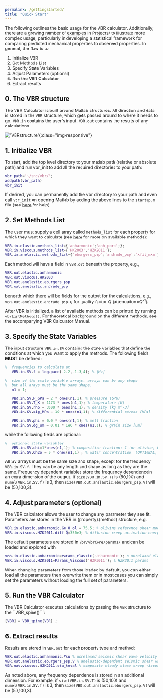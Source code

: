 ```yaml
---
permalink: /gettingstarted/
title: "Quick Start"
---
```


The following outlines the basic usage for the VBR calculator. Additionally, there are a growing number of [examples](/vbr/examples/) in  Projects/ to illustrate more complex usage, particularly in developing a statistical framework for comparing predicted mechanical properties to observed properties. In general, the flow is to:

1. Initialize VBR
2. Set Methods List
3. Specify State Variables
4. Adjust Parameters (optional)
5. Run the VBR Calculator
6. Extract results

## 0. The VBR structure

The VBR Calculator is built around Matlab structures. All direction and data is stored in the ```VBR``` structure, which gets passed around to where it needs to go. ```VBR.in``` contains the user's input. ```VBR.out``` contains the results of any calculations.

!['VBRstructure'](/vbr/assets/images/vbrcoreflowchart.png){:class="img-responsive"}

## 1. Initialize VBR

To start, add the top level directory to your matlab path (relative or absolute path) and run vbr_init to add all the required directories to your path:
```matlab
vbr_path='~/src/vbr/';
addpath(vbr_path)
vbr_init
```

If desired, you can permanently add the vbr directory to your path and even call `vbr_init` on opening Matlab by adding the above lines to the `startup.m` file (see [here](https://www.mathworks.com/help/matlab/ref/startup.html?searchHighlight=startup.m) for help).

## 2. Set Methods List

The user must supply a cell array called ```methods_list``` for each property for which they want to calculate (see [here](/vbr/gettingstarted/methods/) for more on available methods):

```matlab
VBR.in.elastic.methods_list={'anharmonic';'anh_poro';};
VBR.in.viscous.methods_list={'HK2003','HZK2011'};
VBR.in.anelastic.methods_list={'eburgers_psp';'andrade_psp';'xfit_mxw'};
```

Each method will have a field in ```VBR.out```  beneath the property, e.g.,

```matlab
VBR.out.elastic.anharmonic
VBR.out.viscous.HK2003
VBR.out.anelastic.eburgers_psp
VBR.out.anelastic.andrade_psp
```
beneath which there will be fields for the output for the calculations, e.g., ```VBR.out.anelastic.andrade_psp.Q``` for quality factor Q (attenuation=Q<sup>-1</sup>).

After VBR is initialized, a list of available methods can be printed by running `vbrListMethods()`. For theoretical background on the different methods, see the accompanying VBR Calculator Manual.

## 3. Specify the State Variables

The input structure ```VBR.in.SV``` contains the state variables that define the conditions at which you want to apply the methods. The following fields **MUST** be defined:

```matlab
%  frequencies to calculate at
   VBR.in.SV.f = logspace(-2.2,-1.3,4); % [Hz]

%  size of the state variable arrays. arrays can be any shape
%  but all arays must be the same shape.
   n1 = 1;

   VBR.in.SV.P_GPa = 2 * ones(n1,1); % pressure [GPa]
   VBR.in.SV.T_K = 1473 * ones(n1,1); % temperature [K]
   VBR.in.SV.rho = 3300 * ones(n1,1); % density [kg m^-3]
   VBR.in.SV.sig_MPa = 10 * ones(n1,1); % differential stress [MPa]

   VBR.in.SV.phi = 0.0 * ones(n1,1); % melt fraction
   VBR.in.SV.dg_um = 0.01 * 1e6 * ones(n1,1); % grain size [um]

```

while the following fields are optional:

```matlab
%  optional state variables
   VBR.in.SV.chi=1*ones(n1,1); % composition fraction: 1 for olivine, 0 for crust (OPTIONAL, DEFAULT 1)
   VBR.in.SV.Ch2o = 0 * ones(n1,1) ; % water concentration  (OPTIONAL, DEFAULT 0)
```

All SV arrays must be the same size and shape, except for the frequency ```VBR.in.SV.f```. They can be any length and shape as long as they are the same. Frequency dependent variables store the frequency dependencein an extra dimension of the output. If ```size(VBR.in.SV.T)``` is (50,100) and ```numel(VBR.in.SV.f)``` is 3, then  ```size(VBR.out.anelastic.eburgers_psp.V)``` will be (50,100,3).

## 4. Adjust parameters (optional)

The VBR calculator allows the user to change any parameter they see fit. Parameters are stored in the VBR.in.(property).(method) structure, e.g.:

```matlab
VBR.in.elastic.anharmonic.Gu_0_ol = 75.5; % olivine reference shear modulus [GPa]
VBR.in.viscous.HZK2011.diff.Q=350e3; % diffusion creep activation energy
```

The default parameters are stored in ```vbr/vbrCore/params/``` and can be loaded and explored with

```matlab
VBR.in.elastic.anharmonic=Params_Elastic('anharmonic'); % unrelaxed elasticity
VBR.in.viscous.HZK2011=Params_Viscous('HZK2011'); % HZK2011 params
```

When changing parameters from those loaded by default, you can either load all the parameters then overwrite them or in most cases you can simply set the parameters without loading the full set of parameters.

## 5. Run the VBR Calculator

The VBR Calculator executes calculations by passing the ```VBR``` structure to the ``VBR_spine()```:

```matlab
[VBR] = VBR_spine(VBR) ;
```

## 6. Extract results

Results are stored in ```VBR.out``` for each property type and method:

```matlab
VBR.out.elastic.anharmonic.Vsu % unrelaxed seismic shear wave velocity
VBR.out.anelastic.eburgers_psp.V % anelastic-dependent seismic shear wave velocity
VBR.out.viscous.HZK2011.eta_total % composite steady state creep viscosity
```
As noted above, any frequency dependence is stored in an additional dimension. For example, if ```size(VBR.in.SV.T)``` is (50,100) and ```numel(VBR.in.SV.f)``` is 3, then  ```size(VBR.out.anelastic.eburgers_psp.V)``` will be (50,100,3).
